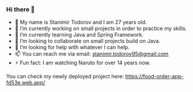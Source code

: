 ### Hi there 👋

- 💬 My name is Stanimir Todorov and I am 27 years old.
- 🔭 I’m currently working on small projects in order to practice my skills.
- 🌱 I’m currently learning Java and Spring Framework.
- 👯 I’m looking to collaborate on small projects build on Java.
- 🤔 I’m looking for help with whatever I can help.
- 📫 You can reach me via email: stanimir.todorov95@gmail.com
- ⚡ Fun fact: I am watching Naruto for over 14 years now.

You can check my newly deployed project here: https://food-order-app-fd53e.web.app/
